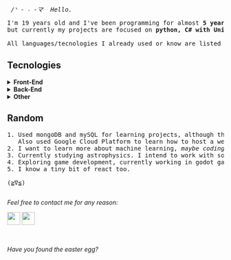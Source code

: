 <pre><i> /ᐠ - ˕ -マ  Hello. </i></pre>

<pre>
I'm 19 years old and I've been programming for almost <b>5 years now</b>. I've already programmed in many languages, 
but currently my projects are focused on <b>python, C# with Unity and game development in Godot</b>. 

All languages/tecnologies I already used or know are listed below. <a href="https://www.youtube.com/watch?v=dQw4w9WgXcQ" target="_blank">٩(^ᗜ^ )و</a>
</pre>

## Tecnologies

<details>
<summary><b>Front-End</b></summary>

<h2></h2>
<img alt="javascript icon" height="80em" width="80em" src="https://cdn.jsdelivr.net/gh/devicons/devicon/icons/javascript/javascript-original.svg" />
<img alt="html icon" height="80em" width="80em" src="https://cdn.jsdelivr.net/gh/devicons/devicon/icons/html5/html5-original.svg" />
<img alt="css icon" height="80em" width="80em" src="https://cdn.jsdelivr.net/gh/devicons/devicon/icons/css3/css3-original.svg" />
<img alt="react icon" height="80em" width="80em" src="https://cdn.jsdelivr.net/gh/devicons/devicon/icons/react/react-original.svg" />

</details>

<details>
<summary><b>Back-End</b></summary>

<h2></h2>
<img alt="webpack icon" height="80em" width="80em"src="https://cdn.jsdelivr.net/gh/devicons/devicon@latest/icons/webpack/webpack-plain.svg" />
<img alt="node js icon" height="80em" width="80em" src="https://cdn.jsdelivr.net/gh/devicons/devicon/icons/nodejs/nodejs-original.svg" />
<img alt="express js icon" height="80em" width="80em" src="https://cdn.jsdelivr.net/gh/devicons/devicon/icons/express/express-original.svg" />
<img alt="java icon" height="80em" width="80em" src="https://cdn.jsdelivr.net/gh/devicons/devicon/icons/java/java-original.svg" />
<img alt="c sharp icon" height="80em" width="80em" src="https://cdn.jsdelivr.net/gh/devicons/devicon/icons/csharp/csharp-original.svg" />
<img alt="python icon" height="80em" width="80em" src="https://cdn.jsdelivr.net/gh/devicons/devicon/icons/python/python-original.svg" />
</details>

<details>
<summary><b>Other</b></summary>

<h2></h2>
<img alt="godot icon" height="80em" width="80em" src="https://cdn.jsdelivr.net/gh/devicons/devicon@latest/icons/godot/godot-original.svg" />          
<img alt="bash icon" height="80em" width="80em"src="https://cdn.jsdelivr.net/gh/devicons/devicon@latest/icons/bash/bash-original.svg" />          
<img alt="git icon" height="80em" width="80em" src="https://cdn.jsdelivr.net/gh/devicons/devicon/icons/git/git-original.svg" />
<img alt="mysql icon" height="80em" width="80em" src="https://cdn.jsdelivr.net/gh/devicons/devicon/icons/mysql/mysql-original.svg"/>
<img alt="google cloud icon" height="80em" width="80em" src="https://cdn.jsdelivr.net/gh/devicons/devicon/icons/googlecloud/googlecloud-original.svg" />
<img alt="mongodb icon" height="80em" width="80em" src="https://cdn.jsdelivr.net/gh/devicons/devicon/icons/mongodb/mongodb-original.svg" />
</details>

## Random 

<pre>
1. Used mongoDB and mySQL for learning projects, although these are not accessible due to security reasons. 
   Also used Google Cloud Platform to learn how to host a website.
2. I want to learn more about machine learning, <i>maybe coding my own neural network will be my next project</i>.
3. Currently studying astrophysics. I intend to work with something in-between tecnology and physics.
4. Exploring game development, currently working in godot game engine.
5. I know a tiny bit of react too.

(≧∇≦)
</pre>

<h2></h2>

_Feel free to contact me for any reason:_

<a href="https://www.instagram.com/var.bycas/" target="_blank"><img height="30em" src="https://img.shields.io/badge/-Instagram-%23E4405F?style=for-the-badge&logo=instagram&logoColor=white" target="_blank"></a>
<a href="mailto:ehor.yes@gmail.com" target="_blank"><img height="30em" src="https://img.shields.io/badge/Gmail-D14836?style=for-the-badge&logo=gmail&logoColor=white" target="_blank"></a>

<br>

_Have you found the easter egg?_
